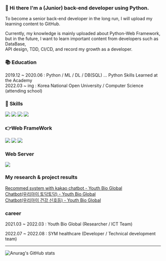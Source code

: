 ### 👋 Hi there  I'm a (Junior) back-end developer using Python.
To become a senior back-end developer in the long run, I will upload my learning content to GitHub.</br>

Currently, my knowledge is mainly uploaded about Python-Web Framework,</br>
but in the future, I want to learn important content from developers such as DataBase, </br>
API design, TDD, CI/CD, and record my growth as a developer.


<h3>📚 Education </h3>
2019.12 ~ 2020.06 : Python / ML / DL / DB(SQL) ... Python Skills Learned at the Academy </br>
2022.03 ~   ing   : Korea National Open University / Computer Science (attending school)


<h3>🌱 Skills </h3>
<p>
<img src="https://img.shields.io/badge/Python-FFD43B?style=for-the-badge&logo=python&logoColor=blue"/>
<img src="https://img.shields.io/badge/MySQL-005C84?style=for-the-badge&logo=mysql&logoColor=white"/>  
<img src="https://img.shields.io/badge/scikit--learn-%23F7931E.svg?style=for-the-badge&logo=scikit-learn&logoColor=white"/>  
<img src="https://img.shields.io/badge/Pandas-2C2D72?style=for-the-badge&logo=pandas&logoColor=white"/>
</p>

<h3>👉Web FrameWork </h3>
<p>
<img src="https://img.shields.io/badge/fastapi-109989?style=for-the-badge&logo=FASTAPI&logoColor=white"/>
<img src="https://img.shields.io/badge/Django-092E20?style=for-the-badge&logo=django&logoColor=green"/>
<img src="https://img.shields.io/badge/Flask-000000?style=for-the-badge&logo=flask&logoColor=white"/>
</p>

<h3>Web Server</h3>
<img src="https://img.shields.io/badge/Nginx-009639?style=for-the-badge&logo=nginx&logoColor=white"/>



<h3> My research & project results</h3>

<a href="https://koreascience.kr/article/JAKO202122450530319.pdf">Recommed system with kakao chatbot - Youth Bio Global </a></br>
<a href="https://pf.kakao.com/_lxoHNK"> Chatbot(우리아이 토닥토닥) - Youth Bio Global </a></br>
<a href="https://pf.kakao.com/_pkNxbs"> Chatbot(우리아이 건강 신호등) - Youth Bio Global </a>



<h3> career </h3>
<p>2021.03 ~ 2022.03 : Youth Bio Global (Researcher / ICT Team)</p>
2022.07 ~ 2022.08 : SYM healthcare   (Developer / Technical development team)


<!--
**bobyeong2/bobyeong2** is a ✨ _special_ ✨ repository because its `README.md` (this file) appears on your GitHub profile.

Here are some ideas to get you started:

- 🔭 I’m currently working on ...
- 🌱 I’m currently learning ...
- 👯 I’m looking to collaborate on ...
- 🤔 I’m looking for help with ...
- 💬 Ask me about ...
- 📫 How to reach me: ...
- 😄 Pronouns: ...
- ⚡ Fun fact: ...
-->



<hr>

![Anurag's GitHub stats](https://github-readme-stats.vercel.app/api?username=bobyeong2&show_icons=true&theme=default)
